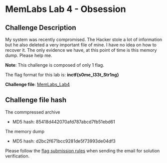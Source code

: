 # **MemLabs Lab 4 - Obsession**

## **Challenge Description**

My system was recently compromised. The Hacker stole a lot of information but he also deleted a very important file of mine. I have no idea on how to recover it. The only evidence we have, at this point of time is this memory dump. Please help me.

**Note**: This challenge is composed of only 1 flag.

The flag format for this lab is: **inctf{s0me_l33t_Str1ng}**

**Challenge file**: [MemLabs_Lab4](https://mega.nz/#!Tx41jC5K!ifdu9DUair0sHncj5QWImJovfxixcAY-gt72mCXmYrE)

## **Challenge file hash**

The commpressed archive
+ MD5 hash: 85418d442070afd787abcd7fb51ebd61

The memory dump
+ MD5 hash: d2bc2f671bcc9281de5f73993de04df3

Please follow the [flag submission rules](https://github.com/stuxnet999/MemLabs#flag-submission) when sending the email for solution verification.